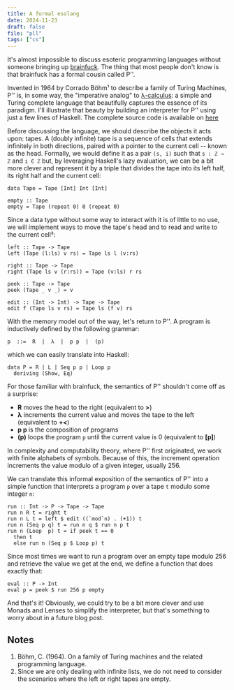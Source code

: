 ```yaml
---
title: A formal esolang
date: 2024-11-23
draft: false
file: "pll"
tags: ["cs"]
---
```


It's almost impossible to discuss esoteric programming languages without someone bringing up [brainfuck](https://esolangs.org/wiki/Brainfuck). The thing that most people don't know is that brainfuck has a formal cousin called P''. 

Invented in 1964 by Corrado Böhm¹ to describe a family of Turing Machines, P'' is, in some way, the "imperative analog" to [λ-calculus](https://plato.stanford.edu/archives/sum2022/entries/lambda-calculus/): a simple and Turing complete language that beautifully captures the essence of its paradigm. I'll illustrate that beauty by building an interpreter for P'' using just a few lines of Haskell. The complete source code is available on [here](https://gist.github.com/tttardigrado/4f6a2d5a4cdf1ca4287d8a8195d16d23)

Before discussing the language, we should describe the objects it acts upon: tapes. A (doubly infinite) tape is a sequence of cells that extends infinitely in both directions, paired with a pointer to the current cell -- known as the head. Formally, we would define it as a pair `(s, i)` such that `s : ℤ → ℤ` and `i ∈ ℤ` but, by leveraging Haskell's lazy evaluation, we can be a bit more clever and represent it by a triple that divides the tape into its left half, its right half and the current cell: 

```
data Tape = Tape [Int] Int [Int]

empty :: Tape
empty = Tape (repeat 0) 0 (repeat 0)
```

Since a data type without some way to interact with it is of little to no use, we will implement ways to move the tape's head and to read and write to the current cell²: 

```
left :: Tape -> Tape
left (Tape (l:ls) v rs) = Tape ls l (v:rs)

right :: Tape -> Tape
right (Tape ls v (r:rs)) = Tape (v:ls) r rs

peek :: Tape -> Tape
peek (Tape _ v _) = v

edit :: (Int -> Int) -> Tape -> Tape
edit f (Tape ls v rs) = Tape ls (f v) rs
```

With the memory model out of the way, let's return to P''. A program is inductively defined by the following grammar:

```
p  ::=  R  |  λ  |  p p  |  (p)
```

which we can easily translate into Haskell:

```
data P = R | L | Seq p p | Loop p
  deriving (Show, Eq)
```

For those familiar with brainfuck, the semantics of P'' shouldn't come off as a surprise:
* **R** moves the head to the right (equivalent to **>**)
* **λ** increments the current value and moves the tape to the left (equivalent to **+<**)
* **p p** is the composition of programs
* **(p)** loops the program `p` until the current value is 0 (equivalent to **[p]**)

In complexity and computability theory, where P'' first originated, we work with finite alphabets of symbols. Because of this, the increment operation increments the value modulo of a given integer, usually 256.

We can translate this informal exposition of the semantics of P'' into a simple function that interprets a program `p` over a tape `t` modulo some integer `n`:

```
run :: Int -> P -> Tape -> Tape
run n R t = right t
run n L t = left $ edit ((`mod`n) . (+1)) t
run n (Seq p q) t = run n q $ run n p t
run n (Loop  p) t = if peek t == 0
  then t
  else run n (Seq p $ Loop p) t
```

Since most times we want to run a program over an empty tape modulo 256 and retrieve the value we get at the end, we define a function that does exactly that:

```
eval :: P -> Int
eval p = peek $ run 256 p empty
```

And that's it! Obviously, we could try to be a bit more clever and use Monads and Lenses to simplify the interpreter, but that's something to worry about in a future blog post. 


## Notes

1. Böhm, C. (1964). On a family of Turing machines and the related programming language.
2. Since we are only dealing with infinite lists, we do not need to consider the scenarios where the left or right tapes are empty.

